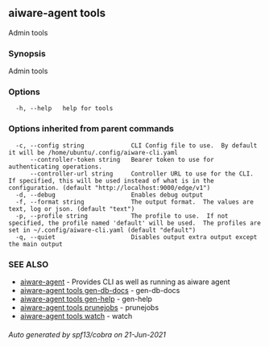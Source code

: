 ## aiware-agent tools

Admin tools

### Synopsis

Admin tools

### Options

```
  -h, --help   help for tools
```

### Options inherited from parent commands

```
  -c, --config string             CLI Config file to use.  By default it will be /home/ubuntu/.config/aiware-cli.yaml
      --controller-token string   Bearer token to use for authenticating operations.
      --controller-url string     Controller URL to use for the CLI.  If specified, this will be used instead of what is in the configuration. (default "http://localhost:9000/edge/v1")
  -d, --debug                     Enables debug output
  -f, --format string             The output format.  The values are text, log or json. (default "text")
  -p, --profile string            The profile to use.  If not specified, the profile named 'default' will be used.  The profiles are set in ~/.config/aiware-cli.yaml (default "default")
  -q, --quiet                     Disables output extra output except the main output
```

### SEE ALSO

* [aiware-agent](/cli/aiware-agent.md)	 - Provides CLI as well as running as aiware agent
* [aiware-agent tools gen-db-docs](/cli/aiware-agent_tools_gen-db-docs.md)	 - gen-db-docs
* [aiware-agent tools gen-help](/cli/aiware-agent_tools_gen-help.md)	 - gen-help
* [aiware-agent tools prunejobs](/cli/aiware-agent_tools_prunejobs.md)	 - prunejobs
* [aiware-agent tools watch](/cli/aiware-agent_tools_watch.md)	 - watch

###### Auto generated by spf13/cobra on 21-Jun-2021
